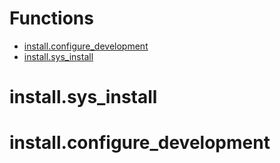 # Functions
- [install.configure_development](install.configure_development)
- [install.sys_install](install.sys_install)
# install.sys_install

# install.configure_development

